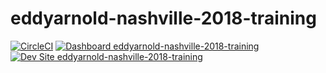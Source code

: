 # eddyarnold-nashville-2018-training

[![CircleCI](https://circleci.com/gh/nashville-2018-training/eddyarnold-nashville-2018-training.svg?style=shield)](https://circleci.com/gh/nashville-2018-training/eddyarnold-nashville-2018-training)
[![Dashboard eddyarnold-nashville-2018-training](https://img.shields.io/badge/dashboard-eddyarnold_nashville_2018_training-yellow.svg)](https://dashboard.pantheon.io/sites/a0295138-83f6-4bd6-a5b8-7236f5128686#dev/code)
[![Dev Site eddyarnold-nashville-2018-training](https://img.shields.io/badge/site-eddyarnold_nashville_2018_training-blue.svg)](http://dev-eddyarnold-nashville-2018-training.pantheonsite.io/)